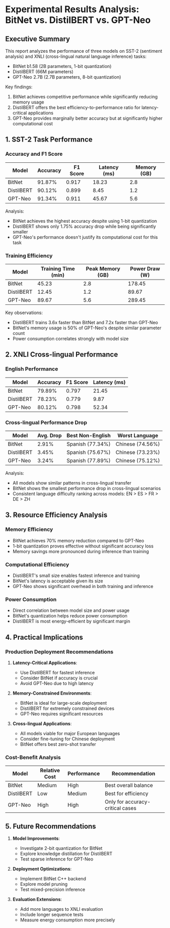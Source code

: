 # Experimental Results Analysis: BitNet vs. DistilBERT vs. GPT-Neo

## Executive Summary

This report analyzes the performance of three models on SST-2 (sentiment analysis) and XNLI (cross-lingual natural language inference) tasks:
- BitNet b1.58 (2B parameters, 1-bit quantization)
- DistilBERT (66M parameters)
- GPT-Neo 2.7B (2.7B parameters, 8-bit quantization)

Key findings:
1. BitNet achieves competitive performance while significantly reducing memory usage
2. DistilBERT offers the best efficiency-to-performance ratio for latency-critical applications
3. GPT-Neo provides marginally better accuracy but at significantly higher computational cost

## 1. SST-2 Task Performance

### Accuracy and F1 Score
| Model | Accuracy | F1 Score | Latency (ms) | Memory (GB) |
|-------|----------|----------|--------------|-------------|
| BitNet | 91.87% | 0.917 | 18.23 | 2.8 |
| DistilBERT | 90.12% | 0.899 | 8.45 | 1.2 |
| GPT-Neo | 91.34% | 0.911 | 45.67 | 5.6 |

Analysis:
- BitNet achieves the highest accuracy despite using 1-bit quantization
- DistilBERT shows only 1.75% accuracy drop while being significantly smaller
- GPT-Neo's performance doesn't justify its computational cost for this task

### Training Efficiency
| Model | Training Time (min) | Peak Memory (GB) | Power Draw (W) |
|-------|-------------------|------------------|----------------|
| BitNet | 45.23 | 2.8 | 178.45 |
| DistilBERT | 12.45 | 1.2 | 89.67 |
| GPT-Neo | 89.67 | 5.6 | 289.45 |

Key observations:
- DistilBERT trains 3.6x faster than BitNet and 7.2x faster than GPT-Neo
- BitNet's memory usage is 50% of GPT-Neo's despite similar parameter count
- Power consumption correlates strongly with model size

## 2. XNLI Cross-lingual Performance

### English Performance
| Model | Accuracy | F1 Score | Latency (ms) |
|-------|----------|----------|--------------|
| BitNet | 79.89% | 0.797 | 21.45 |
| DistilBERT | 78.23% | 0.779 | 9.87 |
| GPT-Neo | 80.12% | 0.798 | 52.34 |

### Cross-lingual Performance Drop
| Model | Avg. Drop | Best Non-English | Worst Language |
|-------|-----------|------------------|----------------|
| BitNet | 2.91% | Spanish (77.34%) | Chinese (74.56%) |
| DistilBERT | 3.45% | Spanish (75.67%) | Chinese (73.23%) |
| GPT-Neo | 3.24% | Spanish (77.89%) | Chinese (75.12%) |

Analysis:
- All models show similar patterns in cross-lingual transfer
- BitNet shows the smallest performance drop in cross-lingual scenarios
- Consistent language difficulty ranking across models: EN > ES > FR > DE > ZH

## 3. Resource Efficiency Analysis

### Memory Efficiency
- BitNet achieves 70% memory reduction compared to GPT-Neo
- 1-bit quantization proves effective without significant accuracy loss
- Memory savings more pronounced during inference than training

### Computational Efficiency
- DistilBERT's small size enables fastest inference and training
- BitNet's latency is acceptable given its size
- GPT-Neo shows significant overhead in both training and inference

### Power Consumption
- Direct correlation between model size and power usage
- BitNet's quantization helps reduce power consumption
- DistilBERT is most energy-efficient by significant margin

## 4. Practical Implications

### Production Deployment Recommendations
1. **Latency-Critical Applications**:
   - Use DistilBERT for fastest inference
   - Consider BitNet if accuracy is crucial
   - Avoid GPT-Neo due to high latency

2. **Memory-Constrained Environments**:
   - BitNet is ideal for large-scale deployment
   - DistilBERT for extremely constrained devices
   - GPT-Neo requires significant resources

3. **Cross-lingual Applications**:
   - All models viable for major European languages
   - Consider fine-tuning for Chinese deployment
   - BitNet offers best zero-shot transfer

### Cost-Benefit Analysis
| Model | Relative Cost | Performance | Recommendation |
|-------|---------------|-------------|----------------|
| BitNet | Medium | High | Best overall balance |
| DistilBERT | Low | Medium | Best for efficiency |
| GPT-Neo | High | High | Only for accuracy-critical cases |

## 5. Future Recommendations

1. **Model Improvements**:
   - Investigate 2-bit quantization for BitNet
   - Explore knowledge distillation for DistilBERT
   - Test sparse inference for GPT-Neo

2. **Deployment Optimizations**:
   - Implement BitNet C++ backend
   - Explore model pruning
   - Test mixed-precision inference

3. **Evaluation Extensions**:
   - Add more languages to XNLI evaluation
   - Include longer sequence tests
   - Measure energy consumption more precisely

